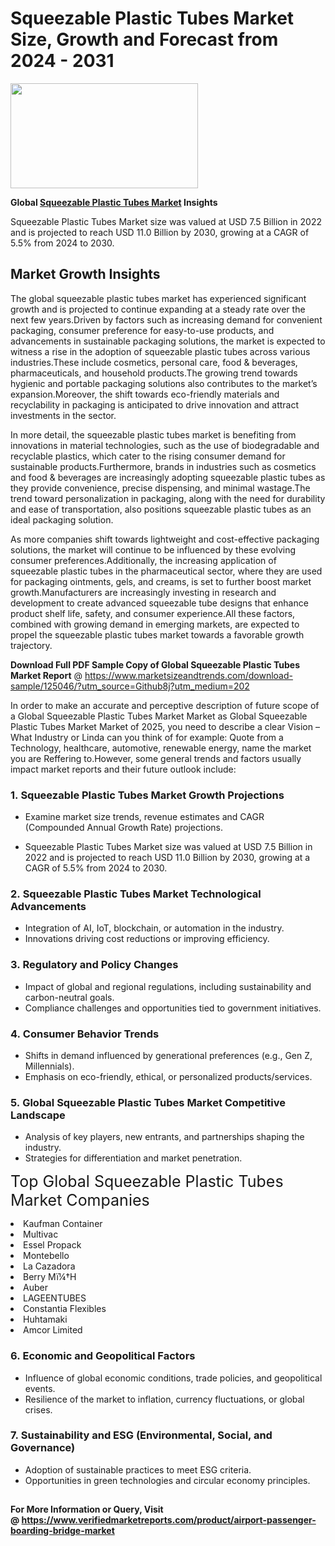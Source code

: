 <H1>Squeezable Plastic Tubes Market Size, Growth and Forecast from 2024 - 2031</H1><img class="aligncenter size-medium wp-image-584254" src="https://thirdeyenews.in/wp-content/uploads/2024/09/Global-Market-Research-300x168.jpeg" alt="" width="300" height="168" /><p><strong>Global&nbsp;<a href="https://www.marketsizeandtrends.com/download-sample/125046/?utm_source=Github8j?utm_medium=202">Squeezable Plastic Tubes Market</a> Insights</strong></p><p>Squeezable Plastic Tubes Market size was valued at USD 7.5 Billion in 2022 and is projected to reach USD 11.0 Billion by 2030, growing at a CAGR of 5.5% from 2024 to 2030.</p><p><h2>Market Growth Insights</h2> <p>The global squeezable plastic tubes market has experienced significant growth and is projected to continue expanding at a steady rate over the next few years.Driven by factors such as increasing demand for convenient packaging, consumer preference for easy-to-use products, and advancements in sustainable packaging solutions, the market is expected to witness a rise in the adoption of squeezable plastic tubes across various industries.These include cosmetics, personal care, food & beverages, pharmaceuticals, and household products.The growing trend towards hygienic and portable packaging solutions also contributes to the market’s expansion.Moreover, the shift towards eco-friendly materials and recyclability in packaging is anticipated to drive innovation and attract investments in the sector.</p> <p>In more detail, the squeezable plastic tubes market is benefiting from innovations in material technologies, such as the use of biodegradable and recyclable plastics, which cater to the rising consumer demand for sustainable products.Furthermore, brands in industries such as cosmetics and food & beverages are increasingly adopting squeezable plastic tubes as they provide convenience, precise dispensing, and minimal wastage.The trend toward personalization in packaging, along with the need for durability and ease of transportation, also positions squeezable plastic tubes as an ideal packaging solution.</p> <p>As more companies shift towards lightweight and cost-effective packaging solutions, the market will continue to be influenced by these evolving consumer preferences.Additionally, the increasing application of squeezable plastic tubes in the pharmaceutical sector, where they are used for packaging ointments, gels, and creams, is set to further boost market growth.Manufacturers are increasingly investing in research and development to create advanced squeezable tube designs that enhance product shelf life, safety, and consumer experience.All these factors, combined with growing demand in emerging markets, are expected to propel the squeezable plastic tubes market towards a favorable growth trajectory.</p> <p><span class=""><strong>Download Full PDF Sample Copy of Global Squeezable Plastic Tubes Market Report</strong> @ <a href="https://www.marketsizeandtrends.com/download-sample/125046/?utm_source=Github8j?utm_medium=202" target="_blank">https://www.marketsizeandtrends.com/download-sample/125046/?utm_source=Github8j?utm_medium=202</a></span></p><p>In order to make an accurate and perceptive description of future scope of a Global&nbsp;Squeezable Plastic Tubes Market Market as Global&nbsp;Squeezable Plastic Tubes Market Market of 2025, you need to describe a clear Vision &ndash; What Industry or Linda can you think of for example: Quote from a Technology, healthcare, automotive, renewable energy, name the market you are Reffering to.However, some general trends and factors usually impact market reports and their future outlook include:</p><h3>1.&nbsp;<strong>Squeezable Plastic Tubes Market Growth Projections</strong></h3><ul><li>Examine market size trends, revenue estimates and CAGR (Compounded Annual Growth Rate) projections.</li><li><p>Squeezable Plastic Tubes Market size was valued at USD 7.5 Billion in 2022 and is projected to reach USD 11.0 Billion by 2030, growing at a CAGR of 5.5% from 2024 to 2030.</p></li></ul><h3>2.&nbsp;<strong>Squeezable Plastic Tubes Market Technological Advancements</strong></h3><ul><li>Integration of AI, IoT, blockchain, or automation in the industry.</li><li>Innovations driving cost reductions or improving efficiency.</li></ul><h3>3.&nbsp;<strong>Regulatory and Policy Changes</strong></h3><ul><li>Impact of global and regional regulations, including sustainability and carbon-neutral goals.</li><li>Compliance challenges and opportunities tied to government initiatives.</li></ul><h3>4.&nbsp;<strong>Consumer Behavior Trends</strong></h3><ul><li>Shifts in demand influenced by generational preferences (e.g., Gen Z, Millennials).</li><li>Emphasis on eco-friendly, ethical, or personalized products/services.</li></ul><h3>5.&nbsp;<strong>Global Squeezable Plastic Tubes Market Competitive Landscape</strong></h3><ul><li>Analysis of key players, new entrants, and partnerships shaping the industry.</li><li>Strategies for differentiation and market penetration.</li></ul><p data-pm-slice="1 1 []"><span style="color: inherit; font-family: inherit; font-size: 25px;">Top Global Squeezable Plastic Tubes Market Companies</span></p><div class="" data-test-id=""><p><li>Kaufman Container</li><li> Multivac</li><li> Essel Propack</li><li> Montebello</li><li> La Cazadora</li><li> Berry Mï¼†H</li><li> Auber</li><li> LAGEENTUBES</li><li> Constantia Flexibles</li><li> Huhtamaki</li><li> Amcor Limited</li></p></div><h3>6.&nbsp;<strong>Economic and Geopolitical Factors</strong></h3><ul><li>Influence of global economic conditions, trade policies, and geopolitical events.</li><li>Resilience of the market to inflation, currency fluctuations, or global crises.</li></ul><h3>7.&nbsp;<strong>Sustainability and ESG (Environmental, Social, and Governance)</strong></h3><ul><li>Adoption of sustainable practices to meet ESG criteria.</li><li>Opportunities in green technologies and circular economy principles.</li></ul><h2><strong style="font-size: 14px;">For More Information or Query, Visit @&nbsp;</strong><a style="background-color: #ffffff; font-size: 14px;" href="https://www.marketsizeandtrends.com/report/squeezable-plastic-tubes-market/" target="_blank">https://www.verifiedmarketreports.com/product/airport-passenger-boarding-bridge-market</a></h2>